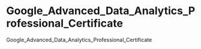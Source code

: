 # Google_Advanced_Data_Analytics_Professional_Certificate
Google_Advanced_Data_Analytics_Professional_Certificate

